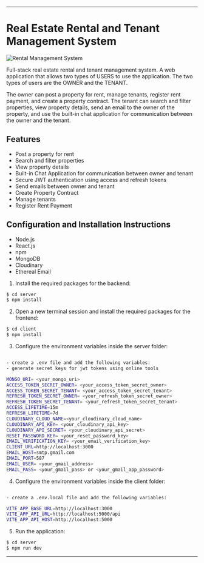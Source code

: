 ****
# Real Estate Rental and Tenant Management System 
![Rental Management System](https://github.com/user-attachments/assets/c2004ab6-4f02-44a9-83ec-8e9b98465be9)

Full-stack real estate rental and tenant management system. A web application that allows two types of USERS to use the application. The two types of users are the OWNER and the TENANT.

The owner can post a property for rent, manage tenants, register rent payment, and create a property contract.
The tenant can search and filter properties, view property details, send an email to the owner of the property, and use the built-in chat application for communication between the owner and the tenant.


## Features

- Post a property for rent
- Search and filter properties
- View property details
- Built-in Chat Application for communication between owner and tenant
- Secure JWT authentication using access and refresh tokens
- Send emails between owner and tenant
- Create Property Contract
- Manage tenants
- Register Rent Payment

## Configuration and Installation Instructions


- Node.js
- React.js
- npm
- MongoDB
- Cloudinary
- Ethereal Email


1. Install the required packages for the backend:

```bash
$ cd server
$ npm install
```

2. Open a new terminal session and install the required packages for the frontend:

```bash
$ cd client
$ npm install
```

3. Configure the environment variables inside the server folder:

```bash

- create a .env file and add the following variables:
- generate secret keys for jwt tokens using online tools

MONGO_URI= <your_mongo_uri>
ACCESS_TOKEN_SECRET_OWNER= <your_access_token_secret_owner>
ACCESS_TOKEN_SECRET_TENANT= <your_access_token_secret_tenant>
REFRESH_TOKEN_SECRET_OWNER= <your_refresh_token_secret_owner>
REFRESH_TOKEN_SECRET_TENANT= <your_refresh_token_secret_tenant>
ACCESS_LIFETIME=15m
REFRESH_LIFETIME=7d
CLOUDINARY_CLOUD_NAME=<your_cloudinary_cloud_name>
CLOUDINARY_API_KEY= <your_cloudinary_api_key>
CLOUDINARY_API_SECRET= <your_cloudinary_api_secret>
RESET_PASSWORD_KEY= <your_reset_password_key>
EMAIL_VERIFICATION_KEY= <your_email_verification_key>
CLIENT_URL=http://localhost:3000
EMAIL_HOST=smtp.gmail.com
EMAIL_PORT=587
EMAIL_USER= <your_gmail_address>
EMAIL_PASS= <your_gmail_pass> or <your_gmail_app_password>

```

4. Configure the environment variables inside the client folder:

```bash

- create a .env.local file and add the following variables:

VITE_APP_BASE_URL=http://localhost:3000
VITE_APP_API_URL=http://localhost:5000/api
VITE_APP_API_HOST=http://localhost:5000
```

5. Run the application:

```bash
$ cd server
$ npm run dev
```
****
